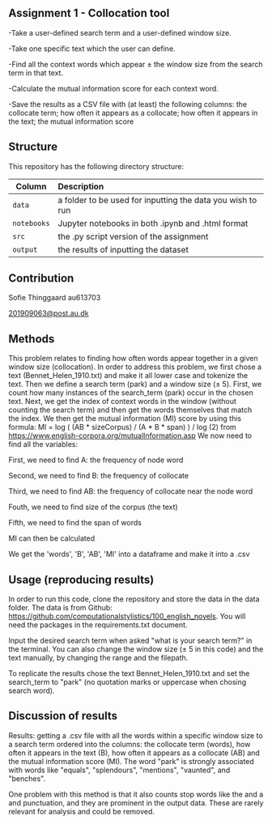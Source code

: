 ## Assignment 1 - Collocation tool

-Take a user-defined search term and a user-defined window size.

-Take one specific text which the user can define.

-Find all the context words which appear ± the window size from the search term in that text.

-Calculate the mutual information score for each context word.

-Save the results as a CSV file with (at least) the following columns: the collocate term; how often it appears as a collocate; how often it appears in the text; the mutual information score


## Structure

This repository has the following directory structure:

| Column | Description|
|--------|:-----------|
```data```| a folder to be used for inputting the data you wish to run
```notebooks``` | Jupyter notebooks in both .ipynb and .html format
```src``` | the .py script version of the assignment
```output``` | the results of inputting the dataset

## Contribution

Sofie Thinggaard au613703

201909063@post.au.dk

## Methods

This problem relates to finding how often words appear together in a given window size (collocation). In order to address this problem, we first chose a text (Bennet_Helen_1910.txt) and make it all lower case and tokenize the text. Then we define a search term (park) and a window size (± 5). 
First, we count how many instances of the search_term (park) occur in the chosen text. Next, we get the index of context words in the window (without counting the search term) and then get the words themselves that match the index. 
We then get the mutual information (MI) score by using this formula: MI = log ( (AB * sizeCorpus) / (A * B * span) ) / log (2) from https://www.english-corpora.org/mutualInformation.asp We now need to find all the variables:

First, we need to find A: the frequency of node word

Second, we need to find B: the frequency of collocate

Third, we need to find AB: the frequency of collocate near the node word

Fouth, we need to find size of the corpus (the text)

Fifth, we need to find the span of words

MI can then be calculated

We get the 'words', 'B', 'AB', 'MI' into a dataframe and make it into a .csv

## Usage (reproducing results)

In order to run this code, clone the repository and store the data in the data folder. The data is from Github: https://github.com/computationalstylistics/100_english_novels. You will need the packages in the requirements.txt document. 

Input the desired search term when asked "what is your search term?" in the terminal. You can also change the window size (± 5 in this code) and the text manually, by changing the range and the filepath.

To replicate the results chose the text Bennet_Helen_1910.txt and set the search_term to "park" (no quotation marks or uppercase when chosing search word).

## Discussion of results

Results: getting a .csv file with all the words within a specific window size to a search term ordered into the columns: the collocate term (words), how often it appears in the text (B), how often it appears as a collocate (AB) and the mutual information score (MI). The word "park" is strongly associated with words like "equals", "splendours", "mentions", "vaunted", and "benches".

One problem with this method is that it also counts stop words like the and a and punctuation, and they are prominent in the output data. These are rarely relevant for analysis and could be removed.
